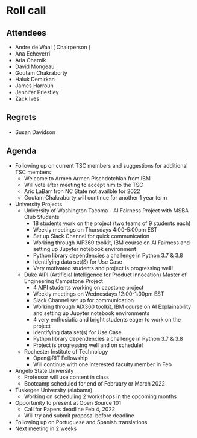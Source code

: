 # Roll call
## Attendees

- Andre de Waal ( Chairperson )
- Ana Echeverri
- Aria Chernik
- David Mongeau
- Goutam Chakraborty
- Haluk Demirkan
- James Harroun
- Jennifer Priestley
- Zack Ives

## Regrets

- Susan Davidson

## Agenda

- Following up on current TSC members and suggestions for additional TSC members
  - Welcome to Armen Armen Pischdotchian from IBM
   - Will vote after meeting to accept him to the TSC
  - Aric LaBarr fron NC State not availble for 2022
  - Goutam Chakraborty will continue for another 1 year term
- University Projects 
  - University of Washington Tacoma - AI Fairness Project with MSBA Club Students
    - 18 students work on the project (two teams of 9 students each)
    - Weekly meetings on Thursdays 4:00-5:00pm EST
    - Set up Slack Channel for quick communication
    - Working through AIF360 toolkit, IBM course on AI Fairness and setting up Jupyter notebook environment
    - Python library dependencies a challenge in Python 3.7 & 3.8 
    - Identifying data set(S) for Use Case
    - Very motivated students and project is progressing well!
  - Duke AIPI (Artificial Intelligence for Product Innocation) Master of Engineering Campstone Project
    - 4 AIPI students working on capstone project
    - Weekly meetings on Wednesdays 12:00-1:00pm EST
    - Slack Channel set up for communication
    - Working through AIX360 toolkit, IBM course on AI Explainability and setting up Jupyter notebook environments
    - 4 very enthusiatic and bright students eager to work on the project
    - Identifying data set(s) for Use Case
    - Python library dependencies a challenge in Python 3.7 & 3.8 
    - Project is progressing well and on schedule!
  - Rochester Institute of Technology
    - Open@RIT Fellowship
    - Will continue with one interested faculty member in Feb
- Angelo State University
  - Professor will use content in class
  - Bootcamp scheduled for end of February or March 2022
- Tuskegee University (alabama)
  - Working on scheduling 2 workshops in the opcoming months
- Opportunity to present at Open Source 101
  - Call for Papers deadline Feb 4, 2022
  - Will try and submit proposal before deadline 
- Following up on Portuguese and Spanish translations
- Next meeting in 2 weeks
